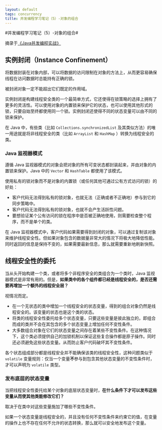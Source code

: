 ```yaml
---
layout: default
tags: concurrency
title: 并发编程学习笔记（5）-对象的组合
---
```


#并发编程学习笔记（5）-对象的组合#

摘录于[《Java并发编程实战》](http://book.douban.com/subject/10484692/)

## 实例封闭（Instance Confinement） ##

将数据封装在对象内部，可以将数据的访问限制在对象的方法上，从而更容易确保线程在访问数据时总能持有正确的锁。

被封闭对象一定不能超出它们既定的作用域。

实例封闭是构建线程安全类的一个最简单方式，它还使得在锁策略的选择上拥有了更多的灵活性。可以使用对象的内置锁来保护它的状态，也可以使用其他形式的锁，只要自始至终都使用同一个锁。实例封闭还使得不同的状态变量可以由不同的锁来保护。

在 Java 中，有些类（比如 `Collections.synchronizedList` 及其类似方法）的唯一用途就是将非线程安全的类（比如 `ArrayList` 和 `HashMap` ）转换为线程安全的类。

### Java 监视器模式 ###

遵循 Java 监视器模式的对象会把对象的所有可变状态都封装起来，并由对象的内置锁来保护。Java 中的 `Vector` 和 `HashTable` 都使用了该模式。

使用私有的锁对象而不是对象的内置锁（或任何其他可通过公有方式访问的锁）的好处：

* 客户代码无法得到私有的锁对象，也就无法（正确或者不正确地）参与到它的同步策略中。
* 客户代码无法得到私有的锁对象，也就不会产生活跃性问题。
* 要想验证某个公有访问的锁在程序中是否被正确地使用，则需要检查整个程序，而不是单个的类。

在 Java 监视器模式中，客户代码如果需要得到封闭的对象，可以通过复制该对象来维护线程安全性。但如果对象包含的数据量非常大的情况下将极大地降低性能。同时返回的信息是保持不变的，如果需要最新信息，那么就需要重新地刷新快照。

## 线程安全性的委托 ##

当从头开始构建一个类，或者将多个非程序安全的类组合为一个类时，Java 监视器模式是非常有用的。但是，**如果类中的各个组件都已经是线程安全的，是否还需要再增加一个额外的线程安全层？**

视情况而定。

* 在一个无状态的类中增加一个线程安全的状态变量，得到的组合对象仍然是线程安全的。该变量的状态也是这个类的状态。
* 将类的线程安全性委托给多个状态变量，只要这些变量是彼此独立的，即组合而成的类并不会在其包含的多个状态变量上增加任何不变性条件。
* 大多数组合对象在它们的状态变量之间存在着某些不变性条件。在这种情况下，这个类必须提供自己的加锁机制以保证这些复合操作都是原子操作。同时还必须避免这些状态变量。从而防止客户代码破坏其不变性条件。

各个状态组成部分都是线程安全并不能确保该类的线程安全性，这种问题类似于 `volatile` 变量规则：仅当一个变量**不**参与到包含其他状态变量的不变性条件时，才可以声明为 `volatile` 类型。

### 发布底层的状态变量 ###

当把线程安全性委托给某个对象的底层状态变量时，**在什么条件下才可以发布这些变量从而使其他类能修改它们？**

取决于在类中对这些变量施加了哪些不变性条件。

如果一个状态变量是线程安全的，并且没有任何不变性条件来约束它的值，在变量的操作上也不存在任何不允许的状态转换，那么就可以安全地发布这个变量。






